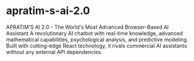 # apratim-s-ai-2.0
APRATIM'S AI 2.0 - The World's Most Advanced Browser-Based AI Assistant  A revolutionary AI chatbot with real-time knowledge, advanced mathematical capabilities, psychological analysis, and predictive modeling. Built with cutting-edge React technology, it rivals commercial AI assistants without any external API dependencies.
